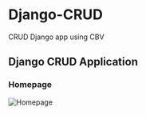 # Django-CRUD

CRUD Django app using CBV

## Django CRUD Application

### Homepage

![Homepage](https://drive.google.com/file/d/1NeE8MJfAEPgo8tSq9_Xn5z-vCKoAGNlV/view?usp=sharing)
